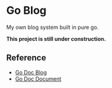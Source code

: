# Go Blog
My own blog system built in pure go.

**This project is still under construction.**

## Reference
- [Go Doc Blog](https://blog.golang.org/godoc)
- [Go Doc Document](https://pkg.go.dev/golang.org/x/tools/cmd/godoc)